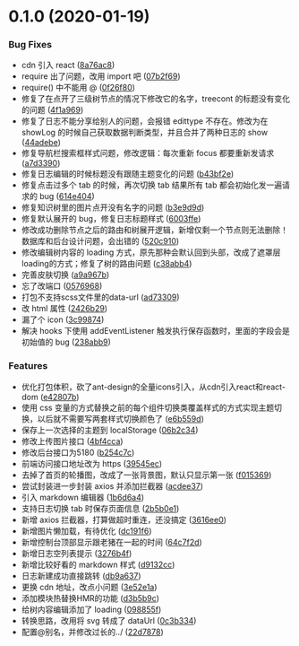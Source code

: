 # 0.1.0 (2020-01-19)


### Bug Fixes

* cdn 引入 react ([8a76ac8](https://github.com/xiaxiazheng/reactblog/commit/8a76ac84d5f7c9668da5a59074e8d80bcd1fbb25))
* require 出了问题，改用 import 吧 ([07b2f69](https://github.com/xiaxiazheng/reactblog/commit/07b2f69501777acf5f146982a4a2c3e6c2a3a69d))
* require() 中不能用 @ ([0f26f80](https://github.com/xiaxiazheng/reactblog/commit/0f26f80501303e68ad91f96448e2003e161cf0c9))
* 修复了在点开了三级树节点的情况下修改它的名字，treecont 的标题没有变化的问题 ([4f1a969](https://github.com/xiaxiazheng/reactblog/commit/4f1a9695ea0024a515b52e216481e6f99e559b35))
* 修复了日志不能分享给别人的问题，会报错 edittype 不存在。修改为在 showLog 的时候自己获取数据判断类型，并且合并了两种日志的 show ([44adebe](https://github.com/xiaxiazheng/reactblog/commit/44adebe5ff3acf1db921fce15995a3548c6c6160))
* 修复导航栏搜索框样式问题，修改逻辑：每次重新 focus 都要重新发请求 ([a7d3390](https://github.com/xiaxiazheng/reactblog/commit/a7d339049c4f68c2ab5f5258c579dbd9bec73282))
* 修复日志编辑的时候标题没有跟随主题变化的问题 ([b43bf2e](https://github.com/xiaxiazheng/reactblog/commit/b43bf2ea8ddedd1afd671757a077025f1b061b89))
* 修复点击过多个 tab 的时候，再次切换 tab 结果所有 tab 都会初始化发一遍请求的 bug ([614e404](https://github.com/xiaxiazheng/reactblog/commit/614e40473e7d555ce28d786f735fd5bf482a3a51))
* 修复知识树里的图片点开没有名字的问题 ([b3e9d9d](https://github.com/xiaxiazheng/reactblog/commit/b3e9d9dbdc492ece03314348ea97ac7fc10b4dd0))
* 修复默认展开的 bug，修复日志标题样式 ([6003ffe](https://github.com/xiaxiazheng/reactblog/commit/6003ffe1ed852a7311049cf61dde6b2f86c4728a))
* 修改成功删除节点之后的路由和树展开逻辑，新增仅剩一个节点则无法删除！数据库和后台设计问题，会出错的 ([520c910](https://github.com/xiaxiazheng/reactblog/commit/520c91095ed34f56f8e2de3d5a6fc754968abeff))
* 修改编辑树内容的 loading 方式，原先那种会默认回到头部，改成了遮罩层loading的方式；修复了树的路由问题 ([c38abb4](https://github.com/xiaxiazheng/reactblog/commit/c38abb42078e9db06634b571c7835d7f5adf8f9b))
* 完善皮肤切换 ([a9a967b](https://github.com/xiaxiazheng/reactblog/commit/a9a967b54ea8241bf693326562bfb27515e7a42d))
* 忘了改端口 ([0576968](https://github.com/xiaxiazheng/reactblog/commit/0576968a0efaa866179010784376161b3d31c13d))
* 打包不支持scss文件里的data-url ([ad73309](https://github.com/xiaxiazheng/reactblog/commit/ad733093fae683e29f9644a285becacf57193f7f))
* 改 html 属性 ([2426b29](https://github.com/xiaxiazheng/reactblog/commit/2426b29fc9ec0cedf0ef2a915013b6dd7bb062ca))
* 漏了个 icon ([3c99874](https://github.com/xiaxiazheng/reactblog/commit/3c99874612dd5ca9cb3f0afdcf4d4ea322a4812e))
* 解决 hooks 下使用 addEventListener 触发执行保存函数时，里面的字段会是初始值的 bug ([238abb9](https://github.com/xiaxiazheng/reactblog/commit/238abb9b38eadb7fa590e8718a8d009ec5d16c6c))


### Features

* 优化打包体积，砍了ant-design的全量icons引入，从cdn引入react和react-dom ([e42807b](https://github.com/xiaxiazheng/reactblog/commit/e42807b6866fedcd4468dd0937d2e6ad56d992d7))
* 使用 css 变量的方式替换之前的每个组件切换类覆盖样式的方式实现主题切换，以后就不需要写两套样式切换颜色了 ([e6b559d](https://github.com/xiaxiazheng/reactblog/commit/e6b559d2b8dd53dc2529f9124b9edbf4f4a945bf))
* 保存上一次选择的主题到 localStorage ([06b2c34](https://github.com/xiaxiazheng/reactblog/commit/06b2c344960d4bc5099ee09f44e2c43cb9ee960e))
* 修改上传图片接口 ([4bf4cca](https://github.com/xiaxiazheng/reactblog/commit/4bf4cca0057c975d19bee36d7fca4cd424578198))
* 修改后台接口为5180 ([b254c7c](https://github.com/xiaxiazheng/reactblog/commit/b254c7c0d85f60b371bd9ef8ed8228952bbf5285))
* 前端访问接口地址改为 https ([39545ec](https://github.com/xiaxiazheng/reactblog/commit/39545ec18c8a8296a2790ee32a0850b39a7d57ea))
* 去掉了首页的轮播图，改成了一张背景图，默认只显示第一张 ([f015369](https://github.com/xiaxiazheng/reactblog/commit/f01536967c9672f5d4ab2de6f53e18925c7282de))
* 尝试封装进一步封装 axios 并添加拦截器 ([acdee37](https://github.com/xiaxiazheng/reactblog/commit/acdee3797a3b5ac9036d64baea3baffd2b6cb78e))
* 引入 markdown 编辑器 ([1b6d6a4](https://github.com/xiaxiazheng/reactblog/commit/1b6d6a430679bc93f978768a48d722bad3db05bb))
* 支持日志切换 tab 时保存页面信息 ([2b5b0e1](https://github.com/xiaxiazheng/reactblog/commit/2b5b0e1a4c49f4f2f416b483bb8cbee527aa99a9))
* 新增 axios 拦截器，打算做超时重连，还没搞定 ([3616ee0](https://github.com/xiaxiazheng/reactblog/commit/3616ee0d1f6558ff71b65521518c0cda2eb501c5))
* 新增图片懒加载，有待优化 ([dc191f6](https://github.com/xiaxiazheng/reactblog/commit/dc191f6e5e1051347e67d0196c4ba80119841f56))
* 新增控制台顶部显示跟老猪在一起的时间 ([64c7f2d](https://github.com/xiaxiazheng/reactblog/commit/64c7f2da1ed24a3b7ed50cc6d13af27ceda51759))
* 新增日志空列表提示 ([3276b4f](https://github.com/xiaxiazheng/reactblog/commit/3276b4fcd739c57e6f1e2da786fd7958993d7ebd))
* 新增比较好看的 markdown 样式 ([d9132cc](https://github.com/xiaxiazheng/reactblog/commit/d9132ccbbd33812101358f91969cf90fe6bde3a0))
* 日志新建成功直接跳转 ([db9a637](https://github.com/xiaxiazheng/reactblog/commit/db9a637f44c3f5b0070b096e57368894db571b73))
* 更换 cdn 地址，改点小问题 ([3e52e1a](https://github.com/xiaxiazheng/reactblog/commit/3e52e1ae50b39c244b3780fed83df57e7265874d))
* 添加模块热替换HMR的功能 ([d3b5b9c](https://github.com/xiaxiazheng/reactblog/commit/d3b5b9c5b158b1baeb96816d0fc91ec9562420f3))
* 给树内容编辑添加了 loading ([098855f](https://github.com/xiaxiazheng/reactblog/commit/098855f8d51409062ba85511d67e268b1951d12d))
* 转换思路，改用将 svg 转成了 dataUrl ([0c3b334](https://github.com/xiaxiazheng/reactblog/commit/0c3b334bf66e7de9aa70b0c51017ce44a03895fb))
* 配置@别名，并修改过长的../ ([22d7878](https://github.com/xiaxiazheng/reactblog/commit/22d78783590b6dd31a7275fe8e616ff6c1a602bf))




